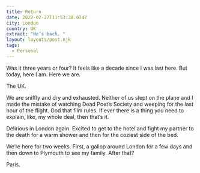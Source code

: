 ```yaml
---
title: Return
date: 2022-02-27T11:53:38.074Z
city: London
country: UK
extract: "He’s back. "
layout: layouts/post.njk
tags:
  - Personal
---
```


Was it three years or four? It feels like a decade since I was last here. But today, here I am. Here we are.

The UK.

We are sniffly and dry and exhausted. Neither of us slept on the plane and I made the mistake of watching Dead Poet’s Society and weeping for the last hour of the flight. God that film rules. If ever there is a thing you need to explain, like, my whole deal, then that’s it.

Delirious in London again. Excited to get to the hotel and fight my partner to the death for a warm shower and then for the coziest side of the bed.

We’re here for two weeks. First, a gallop around London for a few days and then down to Plymouth to see my family. After that?

Paris.
